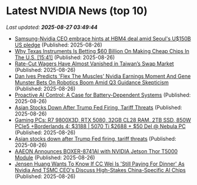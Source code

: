 # Latest NVIDIA News (top 10)
_Last updated: **2025-08-27 03:49:44**_

- [Samsung-Nvidia CEO embrace hints at HBM4 deal amid Seoul's U$150B US pledge](https://www.digitimes.com/news/a20250826VL207/business-samsung-alliance-nvidia-chairman.html) (Published: 2025-08-26)
- [Why Texas Instruments Is Betting $60 Billion On Making Cheap Chips In The U.S. [15:41]](https://freerepublic.com/focus/f-news/4336737/posts) (Published: 2025-08-26)
- [Rate-Cut Wagers Have Almost Vanished in Taiwan’s Swap Market](https://financialpost.com/pmn/business-pmn/rate-cut-wagers-have-almost-vanished-in-taiwans-swap-market) (Published: 2025-08-26)
- [Dan Ives Predicts 'Flex The Muscles' Nvidia Earnings Moment And Gene Munster Bets On Robotics Boom Amid Q3 Guidance Skepticism](https://biztoc.com/x/89547b655ad44121) (Published: 2025-08-26)
- [Proactive AI Control: A Case for Battery-Dependent Systems](https://www.lesswrong.com/posts/vudjtmNwGDKMCPeev/proactive-ai-control-a-case-for-battery-dependent-systems) (Published: 2025-08-26)
- [Asian Stocks Down After Trump Fed Firing, Tariff Threats](https://www.ibtimes.com/asian-stocks-down-after-trump-fed-firing-tariff-threats-3781662) (Published: 2025-08-26)
- [Gaming PCs: R7 9800X3D, RTX 5080, 32GB CL28 RAM, 2TB SSD, 850W PCIe5 +Borderlands 4: $3188 | 5070 Ti $2688 + $50 Del @ Nebula PC](https://www.ozbargain.com.au/node/921389) (Published: 2025-08-26)
- [Asian stocks down after Trump Fed firing, tariff threats](https://www.digitaljournal.com/world/asian-stocks-down-after-trump-fed-firing-tariff-threats/article) (Published: 2025-08-26)
- [AAEON Announces BOXER-8741AI with NVIDIA Jetson Thor T5000 Module](https://linuxgizmos.com/aaeon-announces-boxer-8741ai-with-nvidia-jetson-thor-t5000-module/) (Published: 2025-08-26)
- [Jensen Huang Wants To Know If CC Wei Is 'Still Paying For Dinner' As Nvidia And TSMC CEO's Discuss High-Stakes China-Specific AI Chips](https://biztoc.com/x/070e4e7433e98b19) (Published: 2025-08-26)
